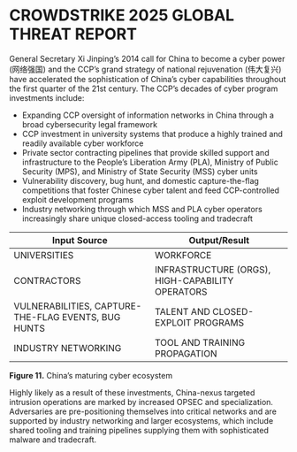 # CROWDSTRIKE 2025 GLOBAL THREAT REPORT

General Secretary Xi Jinping’s 2014 call for China to become a cyber power (网络强国) and the CCP’s grand strategy of national rejuvenation (伟大复兴) have accelerated the sophistication of China’s cyber capabilities throughout the first quarter of the 21st century. The CCP’s decades of cyber program investments include:

- Expanding CCP oversight of information networks in China through a broad cybersecurity legal framework
- CCP investment in university systems that produce a highly trained and readily available cyber workforce
- Private sector contracting pipelines that provide skilled support and infrastructure to the People’s Liberation Army (PLA), Ministry of Public Security (MPS), and Ministry of State Security (MSS) cyber units
- Vulnerability discovery, bug hunt, and domestic capture-the-flag competitions that foster Chinese cyber talent and feed CCP-controlled exploit development programs
- Industry networking through which MSS and PLA cyber operators increasingly share unique closed-access tooling and tradecraft

| Input Source                                   | Output/Result                            |
|------------------------------------------------|-------------------------------------------|
| UNIVERSITIES                                   | WORKFORCE                                |
| CONTRACTORS                                    | INFRASTRUCTURE (ORGS), HIGH-CAPABILITY OPERATORS |
| VULNERABILITIES, CAPTURE-THE-FLAG EVENTS, BUG HUNTS | TALENT AND CLOSED-EXPLOIT PROGRAMS       |
| INDUSTRY NETWORKING                            | TOOL AND TRAINING PROPAGATION            |

**Figure 11.** China’s maturing cyber ecosystem

Highly likely as a result of these investments, China-nexus targeted intrusion operations are marked by increased OPSEC and specialization. Adversaries are pre-positioning themselves into critical networks and are supported by industry networking and larger ecosystems, which include shared tooling and training pipelines supplying them with sophisticated malware and tradecraft.
